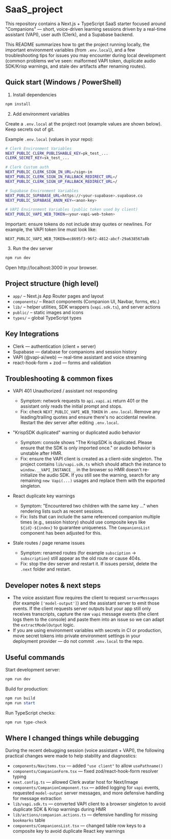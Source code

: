 # SaaS_project

This repository contains a Next.js + TypeScript SaaS starter focused around "Companions" — short, voice-driven learning sessions driven by a real-time assistant (VAPI), user auth (Clerk), and a Supabase backend.

This README summarizes how to get the project running locally, the important environment variables (from `.env.local`), and a few troubleshooting tips for issues you may encounter during local development (common problems we've seen: malformed VAPI token, duplicate audio SDK/Krisp warnings, and stale dev artifacts after renaming routes).

## Quick start (Windows / PowerShell)

1. Install dependencies

```powershell
npm install
```

2. Add environment variables

Create a `.env.local` at the project root (example values are shown below). Keep secrets out of git.

Example `.env.local` (values in your repo):

```bash
# Clerk Environment Variables
NEXT_PUBLIC_CLERK_PUBLISHABLE_KEY=pk_test_...
CLERK_SECRET_KEY=sk_test_...

# Clerk Custom auth
NEXT_PUBLIC_CLERK_SIGN_IN_URL=/sign-in
NEXT_PUBLIC_CLERK_SIGN_IN_FALLBACK_REDIRECT_URL=/
NEXT_PUBLIC_CLERK_SIGN_UP_FALLBACK_REDIRECT_URL=/

# Supabase Environment Variables
NEXT_PUBLIC_SUPABASE_URL=https://<your-supabase>.supabase.co
NEXT_PUBLIC_SUPABASE_ANON_KEY=<anon-key>

# VAPI Environment Variables (public token used by client)
NEXT_PUBLIC_VAPI_WEB_TOKEN=<your-vapi-web-token>
```

Important: ensure tokens do not include stray quotes or newlines. For example, the VAPI token line must look like:

```
NEXT_PUBLIC_VAPI_WEB_TOKEN=ec8695f3-96f2-4812-abcf-29a638567a8b
```

3. Run the dev server

```powershell
npm run dev
```

Open http://localhost:3000 in your browser.

## Project structure (high level)

- `app/` – Next.js App Router pages and layout
- `components/` – React components (Companion UI, Navbar, forms, etc.)
- `lib/` – helper utilities, SDK wrappers (`vapi.sdk.ts`), and server actions
- `public/` – static images and icons
- `types/` – global TypeScript types

## Key Integrations

- Clerk — authentication (client + server)
- Supabase — database for companions and session history
- VAPI (@vapi-ai/web) — real-time assistant and voice streaming
- react-hook-form + zod — forms and validation

## Troubleshooting & common fixes

- VAPI 401 Unauthorized / assistant not responding
	- Symptom: network requests to `api.vapi.ai` return 401 or the assistant only reads the initial prompt and stops.
	- Fix: check `NEXT_PUBLIC_VAPI_WEB_TOKEN` in `.env.local`. Remove any leading/trailing quotes and ensure there's no accidental newline. Restart the dev server after editing `.env.local`.

- "KrispSDK duplicated" warning or duplicated audio behavior
	- Symptom: console shows "The KrispSDK is duplicated. Please ensure that the SDK is only imported once." or audio behavior is unstable after HMR.
	- Fix: ensure the VAPI client is created as a client-side singleton. The project contains `lib/vapi.sdk.ts` which should attach the instance to `window.__VAPI_INSTANCE__` in the browser so HMR doesn't re-initialize the audio SDK. If you still see the warning, search for any remaining `new Vapi(...)` usages and replace them with the exported singleton.

- React duplicate key warnings
	- Symptom: "Encountered two children with the same key ..." when rendering lists such as recent sessions.
	- Fix: lists that can include the same referenced companion multiple times (e.g., session history) should use composite keys like `${id}-${index}` to guarantee uniqueness. The `CompanionsList` component has been adjusted for this.

- Stale routes / page rename issues
	- Symptom: renamed routes (for example `subsciption` → `subscription`) still appear as the old route or cause 404s.
	- Fix: stop the dev server and restart it. If issues persist, delete the `.next` folder and restart.

## Developer notes & next steps

- The voice assistant flow requires the client to request `serverMessages` (for example `['model-output']`) and the assistant server to emit those events. If the client requests server outputs but your app still only receives transcripts, capture the raw `vapi` message events (the client logs them to the console) and paste them into an issue so we can adapt the `extractModelOutput` logic.
- If you are using environment variables with secrets in CI or production, move secret tokens into private environment settings in your deployment provider — do not commit `.env.local` to the repo.

## Useful commands

Start development server:

```powershell
npm run dev
```

Build for production:

```powershell
npm run build
npm run start
```

Run TypeScript checks:

```powershell
npm run type-check
```

## Where I changed things while debugging

During the recent debugging session (voice assistant + VAPI), the following practical changes were made to help stability and diagnostics:

- `components/Navitems.tsx` — added `"use client"` to allow `usePathname()`
- `components/CompanionForm.tsx` — fixed zod/react-hook-form resolver typing
- `next.config.ts` — allowed Clerk avatar host for Next/Image
- `components/CompanionComponent.tsx` — added logging for `vapi` events, requested `model-output` server messages, and more defensive handling for message extraction
- `lib/vapi.sdk.ts` — converted VAPI client to a browser singleton to avoid duplicate SDK & Krisp warnings during HMR
- `lib/actions/companion.actions.ts` — defensive handling for missing `bookmarks` table
- `components/CompanionsList.tsx` — changed table row keys to a composite key to avoid duplicate React key warnings



